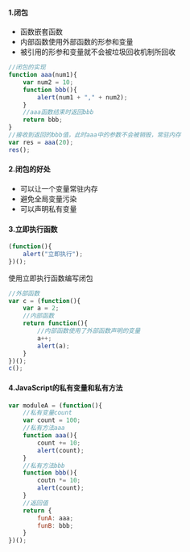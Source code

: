#### 1.闭包
- 函数嵌套函数
- 内部函数使用外部函数的形参和变量
- 被引用的形参和变量就不会被垃圾回收机制所回收
```javascript
//闭包的实现
function aaa(num1){
    var num2 = 10;
    function bbb(){
        alert(num1 + "," + num2);
    }
    //aaa函数结束时返回bbb
    return bbb;
}
//接收到返回的bbb值，此时aaa中的参数不会被销毁，常驻内存
var res = aaa(20);
res();
```
#### 2.闭包的好处
- 可以让一个变量常驻内存
- 避免全局变量污染
- 可以声明私有变量
#### 3.立即执行函数
```javascript
(function(){
    alert("立即执行");
})();
```
使用立即执行函数编写闭包
```javascript
//外部函数
var c = (function(){
    var a = 2;
    //内部函数
    return function(){
        //内部函数使用了外部函数声明的变量
        a++;
        alert(a);
    }
})();
c();
```
#### 4.JavaScript的私有变量和私有方法
```javascript
var moduleA = (function(){
    //私有变量count
    var count = 100;
    //私有方法aaa
    function aaa(){
        count += 10;
        alert(count);
    }
    //私有方法bbb
    function bbb(){
        coutn *= 10;
        alert(count);
    }
    //返回值
    return {
        funA: aaa;
        funB: bbb;
    }
})();
```